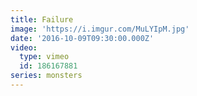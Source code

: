 ```yaml
---
title: Failure
image: 'https://i.imgur.com/MuLYIpM.jpg'
date: '2016-10-09T09:30:00.000Z'
video:
  type: vimeo
  id: 186167881
series: monsters
---
```


